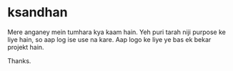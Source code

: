 # ksandhan
Mere anganey mein tumhara kya kaam hain. Yeh puri tarah niji purpose ke liye hain, so aap log ise use na kare.
Aap logo ke liye ye bas ek bekar projekt hain.

Thanks.
